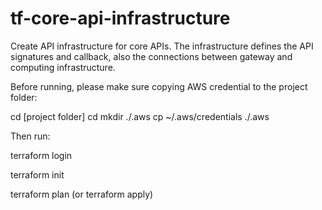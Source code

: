 # tf-core-api-infrastructure
Create API infrastructure for core APIs. The infrastructure defines the API signatures and callback, also the connections between gateway and computing infrastructure.

Before running, please make sure copying AWS credential to the project folder:

cd [project folder]
cd mkdir ./.aws
cp ~/.aws/credentials ./.aws

Then run:

terraform login

terraform init

terraform plan (or terraform apply)
